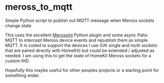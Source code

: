 # meross_to_mqtt
Simple Python script to publish out MQTT message when Meross sockets change state

This uses the excellent [MerossIot](https://github.com/albertogeniola/MerossIot) Python plugin and some async Paho MQTT to intercept Meross device events and republish them as simple MQTT.  It is coded to support the devices I use (UK single and multi sockets that are paired directly with HomeKit) but could be extended / adjusted as needed.  I am using this to get the state of HomeKit Meross sockets for a custom IHD. 

Hopefully this maybe useful for other peoples projects or a starting point for something wider. 
